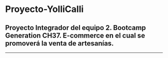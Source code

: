 # Proyecto-YolliCalli

## Proyecto Integrador del equipo 2. Bootcamp Generation CH37. E-commerce en el cual se promoverá la venta de artesanías.

---
